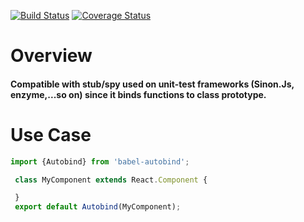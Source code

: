 [![Build Status](https://travis-ci.org/abdennour/babel-autobind.svg?branch=master)](https://travis-ci.org/abdennour/babel-autobind)
[![Coverage Status](https://coveralls.io/repos/github/abdennour/babel-autobind/badge.svg?branch=master)](https://coveralls.io/github/abdennour/babel-autobind?branch=master)

# Overview

#### Compatible with stub/spy used on unit-test frameworks (Sinon.Js, enzyme,...so on) since it binds functions  to class prototype.


# Use Case

```js
import {Autobind} from 'babel-autobind';

 class MyComponent extends React.Component {

 }
 export default Autobind(MyComponent);
```
